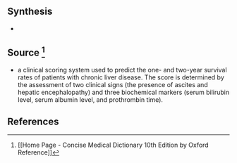 ## Synthesis
- 
## Source [^1]
- a clinical scoring system used to predict the one- and two-year survival rates of patients with chronic liver disease. The score is determined by the assessment of two clinical signs (the presence of ascites and hepatic encephalopathy) and three biochemical markers (serum bilirubin level, serum albumin level, and prothrombin time).
## References

[^1]: [[Home Page - Concise Medical Dictionary 10th Edition by Oxford Reference]]